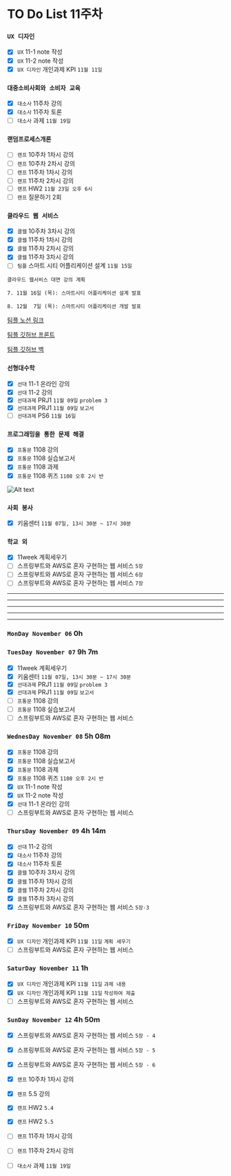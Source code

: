 # TO Do List 11주차

### `UX 디자인` 
- [x] `UX` 11-1 note 작성
- [x] `UX` 11-2 note 작성
- [x] `UX 디자인` 개인과제 KPI `11월 11일`

### `대중소비사회와 소비자 교육`
- [x] `대소사` 11주차 강의
- [x] `대소사` 11주차 토론
- [ ] `대소사` 과제 `11월 19일`

### `랜덤프로세스개론`
- [ ] `랜프` 10주차 1차시 강의
- [ ] `랜프` 10주차 2차시 강의
- [ ] `랜프` 11주차 1차시 강의
- [ ] `랜프` 11주차 2차시 강의
- [ ] `랜프` HW2 `11월 23일 오후 6시`
- [ ] `랜프` 질문하기 2회

### `클라우드 웹 서비스`
- [x] `클웹` 10주차 3차시 강의
- [x] `클웹` 11주차 1차시 강의
- [x] `클웹` 11주차 2차시 강의
- [x] `클웹` 11주차 3차시 강의
- [ ] `팀플` 스마트 시티 어플리케이션 설계 `11월 15일`

```
클라우드 웹서비스 대면 강의 계획

7. 11월 16일 (목): 스마트시티 어플리케이션 설계 발표

8. 12월  7일 (목): 스마트시티 어플리케이션 개발 발표
```

[팀플 노션 링크](https://www.notion.so/Cloud-Web-Service-Team-Project-cb7f98e2e37c43fd98b7937e0d5018c5)

[팀플 깃허브 프론트](https://github.com/woo4826/Cloud-Web-Service-SNS-web)

[팀플 깃허브 백](https://github.com/woo4826/Cloud-Web-Service-SNS-server)

### `선형대수학`
- [x] `선대` 11-1 온라인 강의
- [x] `선대` 11-2 강의
- [x] `선대과제` PRJ1 `11월 09일` `problem 3`
- [x] `선대과제` PRJ1 `11월 09일` `보고서`
- [ ] `선대과제` PS6 `11월 16일`

### `프로그래밍을 통한 문제 해결`
- [x] `프통문` 1108 강의
- [x] `프통문` 1108 실습보고서
- [x] `프통문` 1108 과제
- [x] `프통문` 1108 퀴즈 `1108 오후 2시 반`

![Alt text](%E1%84%91%E1%85%B3%E1%84%90%E1%85%A9%E1%86%BC%E1%84%86%E1%85%AE%E1%86%AB%E1%84%80%E1%85%A1%E1%86%BC%E1%84%8B%E1%85%B4%E1%84%80%E1%85%A8%E1%84%92%E1%85%AC%E1%86%A8%E1%84%89%E1%85%A5.png)

### `사회 봉사`
- [x] 키움센터 `11월 07일, 13시 30분 ~ 17시 30분`

### `학교 외`
- [x] 11week 계획세우기
- [ ] 스프링부트와 AWS로 혼자 구현하는 웹 서비스 `5장`
- [ ] 스프링부트와 AWS로 혼자 구현하는 웹 서비스 `6장`
- [ ] 스프링부트와 AWS로 혼자 구현하는 웹 서비스 `7장`

---
---
---
---
---

### `MonDay November 06` 0h


### `TuesDay November 07` 9h 7m
- [x] 11week 계획세우기
- [x] 키움센터 `11월 07일, 13시 30분 ~ 17시 30분`
- [x] `선대과제` PRJ1 `11월 09일` `problem 3`
- [x] `선대과제` PRJ1 `11월 09일` `보고서`
- [ ] `프통문` 1108 강의
- [ ] `프통문` 1108 실습보고서
- [ ] 스프링부트와 AWS로 혼자 구현하는 웹 서비스

### `WednesDay November 08` 5h 08m
- [x] `프통문` 1108 강의
- [x] `프통문` 1108 실습보고서
- [x] `프통문` 1108 과제
- [x] `프통문` 1108 퀴즈 `1108 오후 2시 반`
- [x] `UX` 11-1 note 작성
- [x] `UX` 11-2 note 작성
- [x] `선대` 11-1 온라인 강의
- [ ] 스프링부트와 AWS로 혼자 구현하는 웹 서비스

### `ThursDay November 09` 4h 14m
- [x] `선대` 11-2 강의
- [x] `대소사` 11주차 강의
- [x] `대소사` 11주차 토론
- [x] `클웹` 10주차 3차시 강의
- [x] `클웹` 11주차 1차시 강의
- [x] `클웹` 11주차 2차시 강의
- [x] `클웹` 11주차 3차시 강의
- [x] 스프링부트와 AWS로 혼자 구현하는 웹 서비스 `5장-3`

### `FriDay November 10` 50m
- [x] `UX 디자인` 개인과제 KPI `11월 11일` `계획 세우기`
- [ ] 스프링부트와 AWS로 혼자 구현하는 웹 서비스

### `SaturDay November 11` 1h
- [x] `UX 디자인` 개인과제 KPI `11월 11일` `과제 내용`
- [x] `UX 디자인` 개인과제 KPI `11월 11일` `작성하여 제출`
- [ ] 스프링부트와 AWS로 혼자 구현하는 웹 서비스

### `SunDay November 12` 4h 50m
- [x] 스프링부트와 AWS로 혼자 구현하는 웹 서비스 `5장 - 4`
- [x] 스프링부트와 AWS로 혼자 구현하는 웹 서비스 `5장 - 5`
- [x] 스프링부트와 AWS로 혼자 구현하는 웹 서비스 `5장 - 6`
- [x] `랜프` 10주차 1차시 강의
- [x] `랜프` 5.5 강의
- [x] `랜프` HW2 `5.4`
- [x] `랜프` HW2 `5.5`
- [ ] `랜프` 11주차 1차시 강의
- [ ] `랜프` 11주차 2차시 강의
- [ ] `대소사` 과제 `11월 19일`


